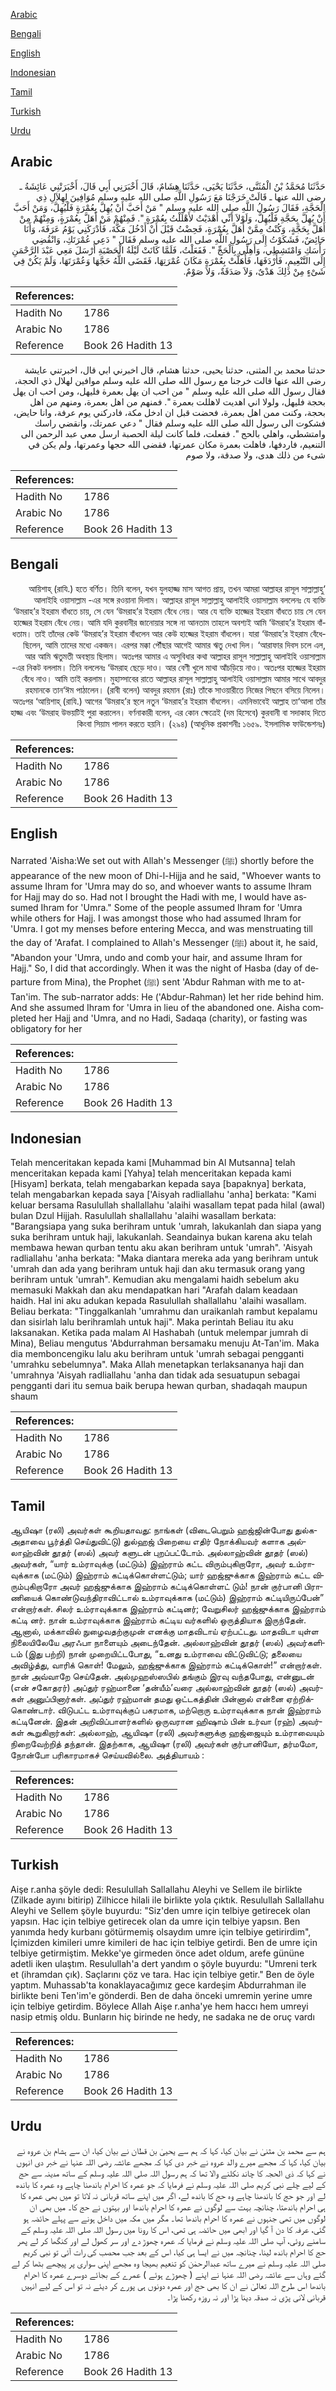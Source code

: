 [Arabic](#arabic)

[Bengali](#bengali)

[English](#english)

[Indonesian](#indonesian)

[Tamil](#tamil)

[Turkish](#turkish)

[Urdu](#urdu)

## Arabic


<div dir="rtl" lang="ar" style={{fontSize:'larger',backgroundColor:'#f8f9fa',padding:20}}>
حَدَّثَنَا مُحَمَّدُ بْنُ الْمُثَنَّى، حَدَّثَنَا يَحْيَى، حَدَّثَنَا هِشَامٌ، قَالَ أَخْبَرَنِي أَبِي قَالَ، أَخْبَرَتْنِي عَائِشَةُ ـ رضى الله عنها ـ قَالَتْ خَرَجْنَا مَعَ رَسُولِ اللَّهِ صلى الله عليه وسلم مُوَافِينَ لِهِلاَلِ ذِي الْحَجَّةِ، فَقَالَ رَسُولُ اللَّهِ صلى الله عليه وسلم ‏"‏ مَنْ أَحَبَّ أَنْ يُهِلَّ بِعُمْرَةٍ فَلْيُهِلَّ، وَمَنْ أَحَبَّ أَنْ يُهِلَّ بِحَجَّةِ فَلْيُهِلَّ، وَلَوْلاَ أَنِّي أَهْدَيْتُ لأَهْلَلْتُ بِعُمْرَةٍ ‏"‏‏.‏ فَمِنْهُمْ مَنْ أَهَلَّ بِعُمْرَةٍ، وَمِنْهُمْ مِنْ أَهَلَّ بِحَجَّةٍ، وَكُنْتُ مِمَّنْ أَهَلَّ بِعُمْرَةٍ، فَحِضْتُ قَبْلَ أَنْ أَدْخُلَ مَكَّةَ، فَأَدْرَكَنِي يَوْمُ عَرَفَةَ، وَأَنَا حَائِضٌ، فَشَكَوْتُ إِلَى رَسُولِ اللَّهِ صلى الله عليه وسلم فَقَالَ ‏"‏ دَعِي عُمْرَتَكِ، وَانْقُضِي رَأْسَكِ وَامْتَشِطِي، وَأَهِلِّي بِالْحَجِّ ‏"‏‏.‏ فَفَعَلْتُ، فَلَمَّا كَانَتْ لَيْلَةُ الْحَصْبَةِ أَرْسَلَ مَعِي عَبْدَ الرَّحْمَنِ إِلَى التَّنْعِيمِ، فَأَرْدَفَهَا، فَأَهَلَّتْ بِعُمْرَةٍ مَكَانَ عُمْرَتِهَا، فَقَضَى اللَّهُ حَجَّهَا وَعُمْرَتَهَا، وَلَمْ يَكُنْ فِي شَىْءٍ مِنْ ذَلِكَ هَدْىٌ، وَلاَ صَدَقَةٌ، وَلاَ صَوْمٌ‏.‏
</div>
<div style={{backgroundColor:'#f8f9fa',padding:20, marginBottom: 10}}><table> <thead> <tr> <th>References:</th> <th></th> </tr> </thead> <tbody><tr><td>Hadith No</td><td>1786</td></tr><tr><td>Arabic No</td><td>1786</td></tr><tr><td>Reference</td><td>Book 26 Hadith 13</td></tr></tbody></table></div>


<div dir="rtl" lang="ar" style={{fontSize:'larger',backgroundColor:'#f8f9fa',padding:20}}>
حدثنا محمد بن المثنى، حدثنا يحيى، حدثنا هشام، قال اخبرني ابي قال، اخبرتني عايشة رضى الله عنها قالت خرجنا مع رسول الله صلى الله عليه وسلم موافين لهلال ذي الحجة، فقال رسول الله صلى الله عليه وسلم " من احب ان يهل بعمرة فليهل، ومن احب ان يهل بحجة فليهل، ولولا اني اهديت لاهللت بعمرة ". فمنهم من اهل بعمرة، ومنهم من اهل بحجة، وكنت ممن اهل بعمرة، فحضت قبل ان ادخل مكة، فادركني يوم عرفة، وانا حايض، فشكوت الى رسول الله صلى الله عليه وسلم فقال " دعي عمرتك، وانقضي راسك وامتشطي، واهلي بالحج ". ففعلت، فلما كانت ليلة الحصبة ارسل معي عبد الرحمن الى التنعيم، فاردفها، فاهلت بعمرة مكان عمرتها، فقضى الله حجها وعمرتها، ولم يكن في شىء من ذلك هدى، ولا صدقة، ولا صوم
</div>
<div style={{backgroundColor:'#f8f9fa',padding:20, marginBottom: 10}}><table> <thead> <tr> <th>References:</th> <th></th> </tr> </thead> <tbody><tr><td>Hadith No</td><td>1786</td></tr><tr><td>Arabic No</td><td>1786</td></tr><tr><td>Reference</td><td>Book 26 Hadith 13</td></tr></tbody></table></div>

## Bengali


<div dir="rtl" lang="bn" style={{fontSize:'larger',backgroundColor:'#f8f9fa',padding:20}}>
‘আয়িশাহ্ (রাযি.) হতে বর্ণিত। তিনি বলেন, যখন যুলহাজ্জ মাস আগত প্রায়, তখন আমরা আল্লাহর রাসূল সাল্লাল্লাহু আলাইহি ওয়াসাল্লাম -এর সঙ্গে রওয়ানা দিলাম। আল্লাহর রাসূল সাল্লাল্লাহু আলাইহি ওয়াসাল্লাম বললেনঃ যে ব্যক্তি ‘উমরাহ’র ইহরাম বাঁধতে চায়, সে যেন ‘উমরাহ’র ইহরাম বেঁধে নেয়। আর যে ব্যক্তি হাজ্জের ইহরাম বাঁধতে চায় সে যেন হাজ্জের ইহরাম বেঁধে নেয়। আমি যদি কুরবানীর জানোয়ার সঙ্গে না আনতাম তাহলে অবশ্যই আমি ‘উমরাহ’র ইহরাম বাঁধতাম। তাই তাঁদের কেউ ‘উমরাহ’র ইহরাম বাঁধলেন আর কেউ হাজ্জের ইহরাম বাঁধলেন। যারা ‘উমরাহ’র ইহরাম বেঁধেছিলেন, আমি তাদের মধ্যে একজন। এরপর মক্কা পৌঁছার আগেই আমার ঋতু দেখা দিল। ‘আরাফার দিবস চলে এল, আর আমি ঋতুমতী অবস্থায় ছিলাম। অতঃপর আমার এ অসুবিধার কথা আল্লাহর রাসূল সাল্লাল্লাহু আলাইহি ওয়াসাল্লাম -এর নিকট বললাম। তিনি বললেনঃ ‘উমরাহ ছেড়ে দাও। আর বেণী খুলে মাথা আঁচড়িয়ে নাও। অতঃপর হাজ্জের ইহরাম বেঁধে নাও। আমি তাই করলাম। মুহাস্সাবের রাতে আল্লাহর রাসূল সাল্লাল্লাহু আলাইহি ওয়াসাল্লাম আমার সাথে আবদুর রহমানকে তান‘ঈম পাঠালেন। (রাবী বলেন) আবদুর রহমান (রাঃ) তাঁকে সাওয়ারীতে নিজের পিছনে বসিয়ে নিলেন। অতঃপর ‘আয়িশাহ্ (রাযি.) আগের ‘উমরাহ’র স্থলে নতুন ‘উমরাহ’র ইহরাম বাঁধলেন। এমনিভাবেই আল্লাহ তা‘আলা তাঁর হাজ্জ এবং ‘উমরাহ উভয়টিই পুরা করালেন। বর্ণনাকারী বলেন, এর কোন ক্ষেত্রেই (দম হিসেবে) কুরবানী বা সদাকাহ দিতে কিংবা সিয়াম পালন করতে হয়নি। (২৯৪) (আধুনিক প্রকাশনীঃ ১৬৫৯. ইসলামিক ফাউন্ডেশনঃ)
</div>
<div style={{backgroundColor:'#f8f9fa',padding:20, marginBottom: 10}}><table> <thead> <tr> <th>References:</th> <th></th> </tr> </thead> <tbody><tr><td>Hadith No</td><td>1786</td></tr><tr><td>Arabic No</td><td>1786</td></tr><tr><td>Reference</td><td>Book 26 Hadith 13</td></tr></tbody></table></div>

## English


<div dir="ltr" lang="en" style={{fontSize:'larger',backgroundColor:'#f8f9fa',padding:20}}>
Narrated 'Aisha:We set out with Allah's Messenger (ﷺ) shortly before the appearance of the new moon of Dhi-l-Hijja and he said, "Whoever wants to assume Ihram for 'Umra may do so, and whoever wants to assume Ihram for Hajj may do so. Had not I brought the Hadi with me, I would have assumed Ihram for 'Umra." Some of the people assumed Ihram for 'Umra while others for Hajj. I was amongst those who had assumed Ihram for 'Umra. I got my menses before entering Mecca, and was menstruating till the day of 'Arafat. I complained to Allah's Messenger (ﷺ) about it, he said, "Abandon your 'Umra, undo and comb your hair, and assume Ihram for Hajj." So, I did that accordingly. When it was the night of Hasba (day of departure from Mina), the Prophet (ﷺ) sent 'Abdur Rahman with me to at-Tan'im. The sub-narrator adds: He ('Abdur-Rahman) let her ride behind him. And she assumed Ihram for 'Umra in lieu of the abandoned one. Aisha completed her Hajj and 'Umra, and no Hadi, Sadaqa (charity), or fasting was obligatory for her
</div>
<div style={{backgroundColor:'#f8f9fa',padding:20, marginBottom: 10}}><table> <thead> <tr> <th>References:</th> <th></th> </tr> </thead> <tbody><tr><td>Hadith No</td><td>1786</td></tr><tr><td>Arabic No</td><td>1786</td></tr><tr><td>Reference</td><td>Book 26 Hadith 13</td></tr></tbody></table></div>

## Indonesian


<div dir="ltr" lang="id" style={{fontSize:'larger',backgroundColor:'#f8f9fa',padding:20}}>
Telah menceritakan kepada kami [Muhammad bin Al Mutsanna] telah menceritakan kepada kami [Yahya] telah menceritakan kepada kami [Hisyam] berkata, telah mengabarkan kepada saya [bapaknya] berkata, telah mengabarkan kepada saya ['Aisyah radliallahu 'anha] berkata: "Kami keluar bersama Rasulullah shallallahu 'alaihi wasallam tepat pada hilal (awal) bulan Dzul Hijjah. Rasulullah shallallahu 'alaihi wasallam berkata: "Barangsiapa yang suka berihram untuk 'umrah, lakukanlah dan siapa yang suka berihram untuk haji, lakukanlah. Seandainya bukan karena aku telah membawa hewan qurban tentu aku akan berihram untuk 'umrah". 'Aisyah radliallahu 'anha berkata: "Maka diantara mereka ada yang berihram untuk 'umrah dan ada yang berihram untuk haji dan aku termasuk orang yang berihram untuk 'umrah". Kemudian aku mengalami haidh sebelum aku memasuki Makkah dan aku mendapatkan hari "Arafah dalam keadaan haidh. Hal ini aku adukan kepada Rasulullah shallallahu 'alaihi wasallam. Beliau berkata: "Tinggalkanlah 'umrahmu dan uraikanlah rambut kepalamu dan sisirlah lalu berihramlah untuk haji". Maka perintah Beliau itu aku laksanakan. Ketika pada malam Al Hashabah (untuk melempar jumrah di Mina), Beliau mengutus 'Abdurrahman bersamaku menuju At-Tan'im. Maka dia memboncengiku lalu aku berihram untuk 'umrah sebagai pengganti 'umrahku sebelumnya". Maka Allah menetapkan terlaksananya haji dan 'umrahnya 'Aisyah radliallahu 'anha dan tidak ada sesuatupun sebagai pengganti dari itu semua baik berupa hewan qurban, shadaqah maupun shaum
</div>
<div style={{backgroundColor:'#f8f9fa',padding:20, marginBottom: 10}}><table> <thead> <tr> <th>References:</th> <th></th> </tr> </thead> <tbody><tr><td>Hadith No</td><td>1786</td></tr><tr><td>Arabic No</td><td>1786</td></tr><tr><td>Reference</td><td>Book 26 Hadith 13</td></tr></tbody></table></div>

## Tamil


<div dir="ltr" lang="ta" style={{fontSize:'larger',backgroundColor:'#f8f9fa',padding:20}}>
ஆயிஷா (ரலி) அவர்கள் கூறியதாவது: நாங்கள் (விடைபெறும் ஹஜ்ஜின்போது துல்கஅதாவை பூர்த்தி செய்துவிட்டு) துல்ஹஜ் பிறையை எதிர் நோக்கியவர் களாக அல்லாஹ்வின் தூதர் (ஸல்) அவர் களுடன் புறப்பட்டோம். அல்லாஹ்வின் தூதர் (ஸல்) அவர்கள், “யார் உம்ராவுக்கு (மட்டும்) இஹ்ராம் கட்ட விரும்புகிறாரோ, அவர் உம்ராவுக்காக (மட்டும்) இஹ்ராம் கட்டிக்கொள்ளட்டும்; யார் ஹஜ்ஜுக்காக இஹ்ராம் கட்ட விரும்புகிறாரோ அவர் ஹஜ்ஜுக்காக இஹ்ராம் கட்டிக்கொள்ளட் டும்! நான் குர்பானி பிராணியைக் கொண்டுவந்திராவிட்டால் உம்ராவுக்காக (மட்டும்) இஹ்ராம் கட்டியிருப்பேன்” என்றார்கள். சிலர் உம்ராவுக்காக இஹ்ராம் கட்டினர்; வேறுசிலர் ஹஜ்ஜுக்காக இஹ்ராம் கட்டி னர். நான் உம்ராவுக்காக இஹ்ராம் கட்டிய வர்களில் ஒருத்தியாக இருந்தேன். ஆனால், மக்காவில் நுழைவதற்குமுன் எனக்கு மாதவிடாய் ஏற்பட்டது. மாதவிடா யுள்ள நிலையிலேயே அரஃபா நாளையும் அடைந்தேன். அல்லாஹ்வின் தூதர் (ஸல்) அவர்களிடம் (இது பற்றி) நான் முறையிட்டபோது, “உனது உம்ராவை விட்டுவிட்டு; தலையை அவிழ்த்து, வாரிக் கொள்! மேலும், ஹஜ்ஜுக்காக இஹ்ராம் கட்டிக்கொள்!” என்றார்கள். நான் அவ்வாறே செய்தேன். அல்முஹஸ்ஸபில் தங்கும் இரவு வந்தபோது, என்னுடன் (என் சகோதரர்) அப்துர் ரஹ்மானை ‘தன்யீம்’வரை அல்லாஹ்வின் தூதர் (ஸல்) அவர்கள் அனுப்பினார்கள். அப்துர் ரஹ்மான் தமது ஒட்டகத்தின் பின்னால் என்னை ஏற்றிக்கொண்டார். விடுபட்ட உம்ராவுக்குப் பகரமாக, மற்றொரு உம்ராவுக்காக நான் இஹ்ராம் கட்டினேன். இதன் அறிவிப்பாளர்களில் ஒருவரான ஹிஷாம் பின் உர்வா (ரஹ்) அவர்கள் கூறுகிறார்கள்: அல்லாஹ், ஆயிஷா (ரலி) அவர்களுக்கு ஹஜ்ஜையும் உம்ராவையும் நிறைவேற்றித் தந்தான். இதற்காக, ஆயிஷா (ரலி) அவர்கள் குர்பானியோ, தர்மமோ, நோன்போ பரிகாரமாகச் செய்யவில்லை. அத்தியாயம் :
</div>
<div style={{backgroundColor:'#f8f9fa',padding:20, marginBottom: 10}}><table> <thead> <tr> <th>References:</th> <th></th> </tr> </thead> <tbody><tr><td>Hadith No</td><td>1786</td></tr><tr><td>Arabic No</td><td>1786</td></tr><tr><td>Reference</td><td>Book 26 Hadith 13</td></tr></tbody></table></div>

## Turkish


<div dir="ltr" lang="tr" style={{fontSize:'larger',backgroundColor:'#f8f9fa',padding:20}}>
Aişe r.anha şöyle dedi: Resulullah Sallallahu Aleyhi ve Sellem ile birlikte (Zilkade ayını bitirip) Zilhicce hilali ile birlikte yola çıktık. Resulullah Sallallahu Aleyhi ve Sellem şöyle buyurdu: "Siz'den umre için telbiye getirecek olan yapsın. Hac için telbiye getirecek olan da umre için telbiye yapsın. Ben yanımda hedy kurbanı götürmemiş olsaydım umre için telbiye getirirdim", İçimizden kimileri umre kimileri de hac için telbiye getirdi. Ben de umre için telbiye getirmiştim. Mekke'ye girmeden önce adet oldum, arefe gününe adetli iken ulaştım. Resulullah'a dert yandım o şöyle buyurdu: "Umreni terk et (ihram­dan çık). Saçlarını çöz ve tara. Hac için telbiye getir." Ben de öyle yaptım. Muhassab'ta konaklayacağımız gece kardeşim Abdurrahman ile birlikte beni Ten'im'e gönderdi. Ben de daha önceki umremin yerine umre için telbiye getirdim. Böylece Allah Aişe r.anha'ye hem haccı hem umreyi nasip etmiş oldu. Bunların hiç birinde ne hedy, ne sadaka ne de oruç vardı
</div>
<div style={{backgroundColor:'#f8f9fa',padding:20, marginBottom: 10}}><table> <thead> <tr> <th>References:</th> <th></th> </tr> </thead> <tbody><tr><td>Hadith No</td><td>1786</td></tr><tr><td>Arabic No</td><td>1786</td></tr><tr><td>Reference</td><td>Book 26 Hadith 13</td></tr></tbody></table></div>

## Urdu


<div dir="rtl" lang="ur" style={{fontSize:'larger',backgroundColor:'#f8f9fa',padding:20}}>
ہم سے محمد بن مثنیٰ نے بیان کیا، کہا کہ ہم سے یحییٰ بن قطان نے بیان کیا، ان سے ہشام بن عروہ نے بیان کیا، کہا کہ مجھے میرے والد عروہ نے خبر دی کہا کہ مجھے عائشہ رضی اللہ عنہا نے خبر دی انہوں نے کہا کہ ذی الحجہ کا چاند نکلنے والا تھا کہ ہم رسول اللہ صلی اللہ علیہ وسلم کے ساتھ مدینہ سے حج کے لیے چلے نبی کریم صلی اللہ علیہ وسلم نے فرمایا کہ جو عمرہ کا احرام باندھنا چاہے وہ عمرہ کا باندھ لے اور جو حج کا باندھنا چاہے وہ حج کا باندھ لے، اگر میں اپنے ساتھ قربانی نہ لاتا تو میں بھی عمرہ کا ہی احرام باندھتا، چنانچہ بہت سے لوگوں نے عمرہ کا احرام باندھا اور بہتوں نے حج کا۔ میں بھی ان لوگوں میں تھی جنہوں نے عمرہ کا احرام باندھا تھا۔ مگر میں مکہ میں داخل ہونے سے پہلے حائضہ ہو گئی، عرفہ کا دن آ گیا اور ابھی میں حائضہ ہی تھی، اس کا رونا میں رسول اللہ صلی اللہ علیہ وسلم کے سامنے روئی، آپ صلی اللہ علیہ وسلم نے فرمایا کہ عمرہ چھوڑ دے اور سر کھول لے اور کنگھا کر لے پھر حج کا احرام باندھ لینا، چنانچہ میں نے ایسا ہی کیا، اس کے بعد جب محصب کی رات آئی تو نبی کریم صلی اللہ علیہ وسلم نے میرے ساتھ عبدالرحمٰن کو تنعیم بھیجا وہ مجھے اپنی سواری پر پیچھے بٹھا کر لے گئے وہاں سے عائشہ رضی اللہ عنہا نے اپنے ( چھوڑے ہوئے ) عمرے کے بجائے دوسرے عمرہ کا احرام باندھا اس طرح اللہ تعالیٰ نے ان کا بھی حج اور عمرہ دونوں ہی پورے کر دیئے نہ تو اس کے لیے انہیں قربانی لانی پڑی نہ صدقہ دینا پڑا اور نہ روزہ رکھنا پڑا۔
</div>
<div style={{backgroundColor:'#f8f9fa',padding:20, marginBottom: 10}}><table> <thead> <tr> <th>References:</th> <th></th> </tr> </thead> <tbody><tr><td>Hadith No</td><td>1786</td></tr><tr><td>Arabic No</td><td>1786</td></tr><tr><td>Reference</td><td>Book 26 Hadith 13</td></tr></tbody></table></div>